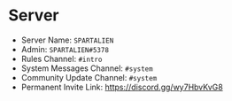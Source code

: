 # Server

- Server Name: `SPARTALIEN`
- Admin: `SPARTALIEN#5378`
- Rules Channel: `#intro`
- System Messages Channel: `#system`
- Community Update Channel: `#system`
- Permanent Invite Link: <https://discord.gg/wy7HbvKvG8>
